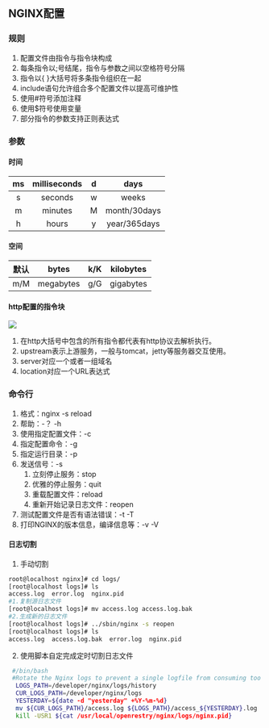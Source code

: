 ## NGINX配置

### 规则

1. 配置文件由指令与指令块构成
2. 每条指令以;号结尾，指令与参数之间以空格符号分隔
3. 指令以{ }大括号将多条指令组织在一起
4. include语句允许组合多个配置文件以提高可维护性
5. 使用#符号添加注释
6. 使用$符号使用变量
7. 部分指令的参数支持正则表达式

### 参数

#### 时间

|  ms  | milliseconds |  d   |     days     |
| :--: | :----------: | :--: | :----------: |
|  s   |   seconds    |  w   |    weeks     |
|  m   |   minutes    |  M   | month/30days |
|  h   |    hours     |  y   | year/365days |

#### 空间

| 默认 |   bytes   | k/K  | kilobytes |
| :--: | :-------: | ---- | :-------: |
| m/M  | megabytes | g/G  | gigabytes |

#### http配置的指令块

![](H:\notebook\src\images\blocks.png)



1. 在http大括号中包含的所有指令都代表有http协议去解析执行。
2. upstream表示上游服务，一般与tomcat，jetty等服务器交互使用。
3. server对应一个或者一组域名
4. location对应一个URL表达式

### 命令行

1. 格式：nginx -s reload
2. 帮助：-？ -h
3. 使用指定配置文件：-c
4. 指定配置命令：-g
5. 指定运行目录：-p
6. 发送信号：-s 
   1. 立刻停止服务：stop
   2. 优雅的停止服务：quit
   3. 重载配置文件：reload
   4. 重新开始记录日志文件：reopen
7. 测试配置文件是否有语法错误：-t -T
8. 打印NGINX的版本信息，编译信息等：-v -V

#### 日志切割

1. 手动切割

~~~bash
root@localhost nginx]# cd logs/
[root@localhost logs]# ls
access.log  error.log  nginx.pid
#1.复制源日志文件
[root@localhost logs]# mv access.log access.log.bak
#2.生成新的日志文件
[root@localhost logs]# ../sbin/nginx -s reopen
[root@localhost logs]# ls
access.log  access.log.bak  error.log  nginx.pid
~~~

2. 使用脚本自定完成定时切割日志文件

~~~bash
 #/bin/bash
 #Rotate the Nginx logs to prevent a single logfile from consuming too much disk space
  LOGS_PATH=/developer/nginx/logs/history
  CUR_LOGS_PATH=/developer/nginx/logs
  YESTERDAY=${date -d "yesterday" +%Y-%m-%d}
  mv ${CUR_LOGS_PATH}/access.log ${LOGS_PATH}/access_${YESTERDAY}.log
  kill -USR1 ${cat /usr/local/openrestry/nginx/logs/nginx.pid}
~~~

